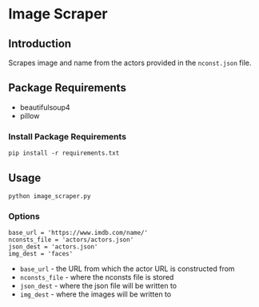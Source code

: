 # Image Scraper

## Introduction

Scrapes image and name from the actors provided in the `nconst.json` file.

## Package Requirements

- beautifulsoup4
- pillow

### Install Package Requirements

```
pip install -r requirements.txt
```

## Usage

```
python image_scraper.py
```

### Options

```
base_url = 'https://www.imdb.com/name/'
nconsts_file = 'actors/actors.json'
json_dest = 'actors.json'
img_dest = 'faces'

```

- `base_url` - the URL from which the actor URL is constructed from
- `nconsts_file` - where the nconsts file is stored
- `json_dest` - where the json file will be written to
- `img_dest` - where the images will be written to
